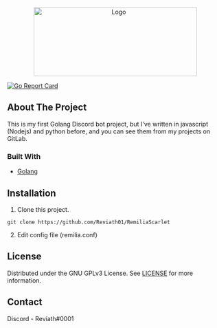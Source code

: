<br />
<p align="center">
  <a href="https://github.com/Reviath01/RemiliaScarlet">
    <img src="https://cdn.discordapp.com/attachments/820587437801209856/822117411708338236/New_Project.png" alt="Logo" width="380" height="160">
  </a>
  <p align="center">
  </p>
</p>

[![Go Report Card](https://goreportcard.com/badge/github.com/Reviath01/RemiliaScarlet)](https://goreportcard.com/report/github.com/Reviath01/RemiliaScarlet)

## About The Project
This is my first Golang Discord bot project, but I've written in javascript (Nodejs) and python before, and you can see them from my projects on GitLab.

### Built With

* [Golang](https://golang.org/)

## Installation

1. Clone this project.
```
git clone https://github.com/Reviath01/RemiliaScarlet
```

2. Edit config file (remilia.conf)


## License

Distributed under the GNU GPLv3 License. See [LICENSE](LICENSE) for more information.


## Contact

Discord - Reviath#0001
